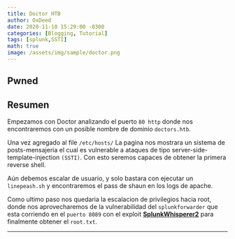 ```yaml
---
title: Doctor HTB
author: OxDeed
date: 2020-11-10 15:29:00 -0300
categories: [Blogging, Tutorial]
tags: [splunk,SSTI]
math: true
image: /assets/img/sample/doctor.png
---
```

## Pwned
<link rel="stylesheet" type="text/css" href="/assets/css/asciinema-player.css"/>
<asciinema-player src="2.cast" cols="107" rows="24"></asciinema-player>
<script src='/assets/js/asciinema-player.js'>
</script>


## Resumen

Empezamos con Doctor analizando el puerto `80 http` donde nos encontraremos con un posible nombre de dominio `doctors.htb`. 

Una vez agregado al file `/etc/hosts/` La pagina nos mostrara un sistema de posts-mensajeria el cual es vulnerable a ataques de tipo server-side-template-injection `(SSTI)`. Con esto seremos capaces de obtener la primera reverse shell. 

Aún debemos escalar de usuario, y solo bastara con ejecutar un `linepeash.sh` y encontraremos el pass de shaun en los logs de apache.

Como ultimo paso 
nos quedaria la escalacion de privilegios hacia root, donde nos aprovecharemos de la vulnerabilidad del `splunkforwarder` que esta corriendo en el `puerto 8089` con el exploit [**SplunkWhisperer2**](https://github.com/cnotin/SplunkWhisperer2/tree/master/PySplunkWhisperer2) para finalmente obtener el `root.txt`. 

---


